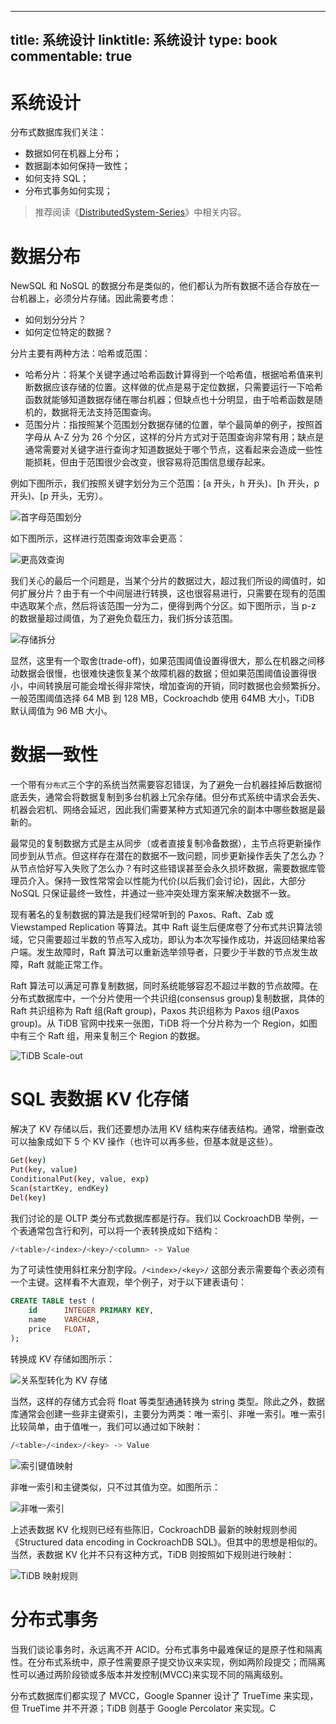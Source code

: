 
---
title: 系统设计
linktitle: 系统设计
type: book
commentable: true
---

# 系统设计

分布式数据库我们关注：

- 数据如何在机器上分布；
- 数据副本如何保持一致性；
- 如何支持 SQL；
- 分布式事务如何实现；

> 推荐阅读《[DistributedSystem-Series](https://github.com/wx-chevalier/DistributedSystem-Series?q=)》中相关内容。

# 数据分布

NewSQL 和 NoSQL 的数据分布是类似的，他们都认为所有数据不适合存放在一台机器上，必须分片存储。因此需要考虑：

- 如何划分分片？
- 如何定位特定的数据？

分片主要有两种方法：哈希或范围：

- 哈希分片：将某个关键字通过哈希函数计算得到一个哈希值，根据哈希值来判断数据应该存储的位置。这样做的优点是易于定位数据，只需要运行一下哈希函数就能够知道数据存储在哪台机器；但缺点也十分明显，由于哈希函数是随机的，数据将无法支持范围查询。
- 范围分片：指按照某个范围划分数据存储的位置，举个最简单的例子，按照首字母从 A-Z 分为 26 个分区，这样的分片方式对于范围查询非常有用；缺点是通常需要对关键字进行查询才知道数据处于哪个节点，这看起来会造成一些性能损耗，但由于范围很少会改变，很容易将范围信息缓存起来。

例如下图所示，我们按照关键字划分为三个范围：[a 开头，h 开头)、[h 开头，p 开头)、[p 开头，无穷）。

![首字母范围划分](https://assets.ng-tech.icu/superbed/2021/08/09/6110b97f5132923bf87e5c68.jpg)

如下图所示，这样进行范围查询效率会更高：

![更高效查询](https://assets.ng-tech.icu/superbed/2021/08/09/6110b99e5132923bf87e9a84.jpg)

我们关心的最后一个问题是，当某个分片的数据过大，超过我们所设的阈值时，如何扩展分片？由于有一个中间层进行转换，这也很容易进行，只需要在现有的范围中选取某个点，然后将该范围一分为二，便得到两个分区。如下图所示，当 p-z 的数据量超过阈值，为了避免负载压力，我们拆分该范围。

![存储拆分](https://pic.imgdb.cn/item/6110b9ef5132923bf87f3fa4.jpg)

显然，这里有一个取舍(trade-off)，如果范围阈值设置得很大，那么在机器之间移动数据会很慢，也很难快速恢复某个故障机器的数据；但如果范围阈值设置得很小，中间转换层可能会增长得非常快，增加查询的开销，同时数据也会频繁拆分。一般范围阈值选择 64 MB 到 128 MB，Cockroachdb 使用 64MB 大小，TiDB 默认阈值为 96 MB 大小。

# 数据一致性

一个带有`分布式`三个字的系统当然需要容忍错误，为了避免一台机器挂掉后数据彻底丢失，通常会将数据复制到多台机器上冗余存储。但分布式系统中请求会丢失、机器会宕机、网络会延迟，因此我们需要某种方式知道冗余的副本中哪些数据是最新的。

最常见的复制数据方式是主从同步（或者直接复制冷备数据），主节点将更新操作同步到从节点。但这样存在潜在的数据不一致问题，同步更新操作丢失了怎么办？从节点恰好写入失败了怎么办？有时这些错误甚至会永久损坏数据，需要数据库管理员介入。保持一致性常常会以性能为代价(以后我们会讨论)，因此，大部分 NoSQL 只保证最终一致性，并通过一些冲突处理方案来解决数据不一致。

现有著名的复制数据的算法是我们经常听到的 Paxos、Raft、Zab 或 Viewstamped Replication 等算法。其中 Raft 诞生后便席卷了分布式共识算法领域，它只需要超过半数的节点写入成功，即认为本次写操作成功，并返回结果给客户端。发生故障时，Raft 算法可以重新选举领导者，只要少于半数的节点发生故障，Raft 就能正常工作。

Raft 算法可以满足可靠复制数据，同时系统能够容忍不超过半数的节点故障。在分布式数据库中，一个分片使用一个共识组(consensus group)复制数据，具体的 Raft 共识组称为 Raft 组(Raft group)，Paxos 共识组称为 Paxos 组(Paxos group)。从 TiDB 官网中找来一张图，TiDB 将一个分片称为一个 Region，如图中有三个 Raft 组，用来复制三个 Region 的数据。

![TiDB Scale-out](https://assets.ng-tech.icu/superbed/2021/08/09/6110cd745132923bf8aa9f79.jpg)

# SQL 表数据 KV 化存储

解决了 KV 存储以后，我们还要想办法用 KV 结构来存储表结构。通常，增删查改可以抽象成如下 5 个 KV 操作（也许可以再多些，但基本就是这些）。

```sh
Get(key)
Put(key, value)
ConditionalPut(key, value, exp)
Scan(startKey, endKey)
Del(key)
```

我们讨论的是 OLTP 类分布式数据库都是行存。我们以 CockroachDB 举例，一个表通常包含行和列，可以将一个表转换成如下结构：

```sh
/<table>/<index>/<key>/<column> -> Value
```

为了可读性使用斜杠来分割字段。`/<index>/<key>/` 这部分表示需要每个表必须有一个主键。这样看不大直观，举个例子，对于以下建表语句：

```sql
CREATE TABLE test (
    id      INTEGER PRIMARY KEY,
    name    VARCHAR,
    price   FLOAT,
);
```

转换成 KV 存储如图所示：

![关系型转化为 KV 存储](https://assets.ng-tech.icu/superbed/2021/08/09/6110cdf05132923bf8abac4e.jpg)

当然，这样的存储方式会将 float 等类型通通转换为 string 类型。除此之外，数据库通常会创建一些非主键索引，主要分为两类：唯一索引、非唯一索引。唯一索引比较简单，由于值唯一，我们可以通过如下映射：

```sh
/<table>/<index>/<key> -> Value
```

![索引键值映射](https://assets.ng-tech.icu/superbed/2021/08/09/6110ce195132923bf8ac1933.jpg)

非唯一索引和主键类似，只不过其值为空。如图所示：

![非唯一索引](https://assets.ng-tech.icu/superbed/2021/08/09/6110ce4d5132923bf8ac9cb1.jpg)

上述表数据 KV 化规则已经有些陈旧，CockroachDB 最新的映射规则参阅《Structured data encoding in CockroachDB SQL》。但其中的思想是相似的。当然，表数据 KV 化并不只有这种方式，TiDB 则按照如下规则进行映射：

![TiDB 映射规则](https://assets.ng-tech.icu/superbed/2021/08/09/6110cfa45132923bf8af755f.jpg)

# 分布式事务

当我们谈论事务时，永远离不开 ACID。分布式事务中最难保证的是原子性和隔离性。在分布式系统中，原子性需要原子提交协议来实现，例如两阶段提交；而隔离性可以通过两阶段锁或多版本并发控制(MVCC)来实现不同的隔离级别。

分布式数据库们都实现了 MVCC，Google Spanner 设计了 TrueTime 来实现，但 TrueTime 并不开源；TiDB 则基于 Google Percolator 来实现。C

    